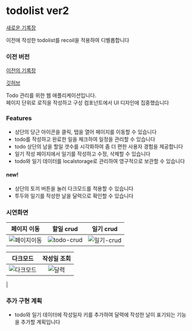 # todolist ver2
[새로운 기록장](https://chochojj.github.io/todolist-ver2/)

이전에 작성한 todolist를 recoil을 적용하여 디벨롭합니다


### 이전 버전
[이전의 기록장](https://chochojj.github.io/todolist/)

[깃허브](https://github.com/chochojj/todolist)

Todo 관리를 위한 웹 애플리케이션입니다. <br/>
페이지 단위로 로직을 작성하고 구성 컴포넌트에서 UI 디자인에 집중했습니다

### Features

- 상단의 당근 아이콘을 클릭, 탭을 열어 페이지를 이동할 수 있습니다
- todo를 작성하고 완료한 일을 체크하여 일정을 관리할 수 있습니다
- todo 상단의 남을 할일 갯수를 시각화하여 좀 더 편한 사용자 경험을 제공합니다
- 일기 작성 페이지에서 일기를 작성하고 수정, 삭제할 수 있습니다
- todo와 일기 데이터를 localstorage로 관리하여 영구적으로 보관할 수 있습니다 
#### new!
- 상단의 토끼 버튼을 눌러 다크모드를 적용할 수 있습니다
- 투두와 일기를 작성한 날을 달력으로 확인할 수 있습니다

### 시연화면

|                                                페이지 이동                                                |                                                할일 crud                                                 |                                                일기 crud                                                 |
| :-------------------------------------------------------------------------------------------------------: | :------------------------------------------------------------------------------------------------------: | :------------------------------------------------------------------------------------------------------: |
| ![페이지이동](https://github.com/chochojj/todolist/assets/104323906/5d5c24a3-0b8d-4840-b01b-9fc6e4d9cb46) | ![todo-crud](https://github.com/chochojj/todolist/assets/104323906/c96285ac-3093-45b9-85b8-3e997e750588) | ![일기-crud](https://github.com/chochojj/todolist/assets/104323906/df05fa9f-9a36-4911-98d3-d3b98ad167b6) |

|                                                다크모드                                                 |                                                작성일 조회                                                 |
| :-----------------------------------------------------------------------------------------------------: | :--------------------------------------------------------------------------------------------------------: |
|![다크모드](https://github.com/chochojj/todolist-ver2/assets/104323906/2afc9cc0-2de0-41e1-8337-b33da346f59d) | ![달력](https://github.com/chochojj/todolist-ver2/assets/104323906/1431c51e-5f97-4a01-b375-02e2e9af50d5)
 |


### 추가 구현 계획

- todo와 일기 데이터에 작성일자 키를 추가하여 달력에 작성한 날이 표기되는 기능을 추가할 계획입니다
